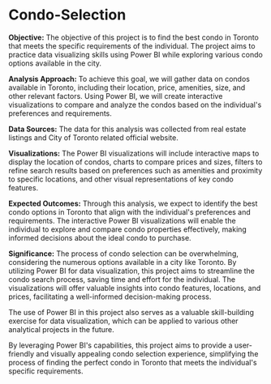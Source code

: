 # Condo-Selection

**Objective:** The objective of this project is to find the best condo in Toronto that meets the specific requirements of the individual. The project aims to practice data visualizing skills using Power BI while exploring various condo options available in the city.

**Analysis Approach:** To achieve this goal, we will gather data on condos available in Toronto, including their location, price, amenities, size, and other relevant factors. Using Power BI, we will create interactive visualizations to compare and analyze the condos based on the individual's preferences and requirements.

**Data Sources:** The data for this analysis was collected from real estate listings and City of Toronto related official website.

**Visualizations:** The Power BI visualizations will include interactive maps to display the location of condos, charts to compare prices and sizes, filters to refine search results based on preferences such as amenities and proximity to specific locations, and other visual representations of key condo features.

**Expected Outcomes:** Through this analysis, we expect to identify the best condo options in Toronto that align with the individual's preferences and requirements. The interactive Power BI visualizations will enable the individual to explore and compare condo properties effectively, making informed decisions about the ideal condo to purchase.

**Significance:** The process of condo selection can be overwhelming, considering the numerous options available in a city like Toronto. By utilizing Power BI for data visualization, this project aims to streamline the condo search process, saving time and effort for the individual. The visualizations will offer valuable insights into condo features, locations, and prices, facilitating a well-informed decision-making process.

The use of Power BI in this project also serves as a valuable skill-building exercise for data visualization, which can be applied to various other analytical projects in the future.

By leveraging Power BI's capabilities, this project aims to provide a user-friendly and visually appealing condo selection experience, simplifying the process of finding the perfect condo in Toronto that meets the individual's specific requirements.
